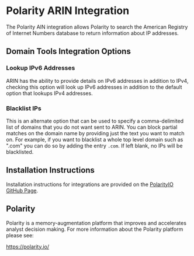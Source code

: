 # Polarity ARIN Integration

The Polarity AIN integration allows Polarity to search the American Registry of Internet Numbers database to return information about IP addresses.

## Domain Tools Integration Options

### Lookup IPv6 Addresses

ARIN has the ability to provide details on IPv6 addresses in addition to IPv4, checking this option will look up IPv6 addresses in addition to the default option that lookups IPv4 addresses.

### Blacklist IPs

This is an alternate option that can be used to specify a comma-delimited list of domains that you do not want sent to ARIN.  You can block partial matches on the domain name by providing just the text you want to match on.  For example, if you want to blacklist a whole top level domain such as ".com" you can do so by adding the entry `.com`.  If left blank, no IPs will be blacklisted.

## Installation Instructions

Installation instructions for integrations are provided on the [PolarityIO GitHub Page](https://polarityio.github.io/).

## Polarity

Polarity is a memory-augmentation platform that improves and accelerates analyst decision making.  For more information about the Polarity platform please see:

https://polarity.io/

